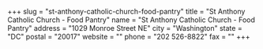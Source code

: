 +++
slug = "st-anthony-catholic-church-food-pantry"
title = "St Anthony Catholic Church - Food Pantry"
name = "St Anthony Catholic Church - Food Pantry"
address = "1029 Monroe Street NE"
city = "Washington"
state = "DC"
postal = "20017"
website = ""
phone = "202 526-8822"
fax = ""
+++
